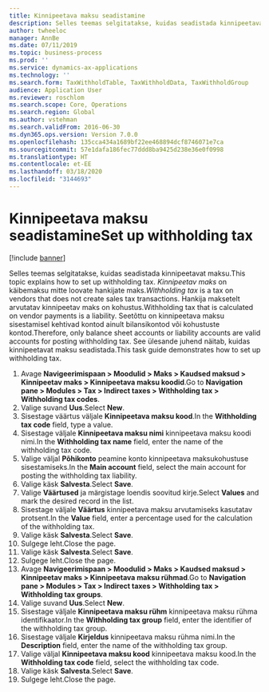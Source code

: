 ```yaml
---
title: Kinnipeetava maksu seadistamine
description: Selles teemas selgitatakse, kuidas seadistada kinnipeetavat maksu.
author: twheeloc
manager: AnnBe
ms.date: 07/11/2019
ms.topic: business-process
ms.prod: ''
ms.service: dynamics-ax-applications
ms.technology: ''
ms.search.form: TaxWithholdTable, TaxWithholdData, TaxWithholdGroup
audience: Application User
ms.reviewer: roschlom
ms.search.scope: Core, Operations
ms.search.region: Global
ms.author: vstehman
ms.search.validFrom: 2016-06-30
ms.dyn365.ops.version: Version 7.0.0
ms.openlocfilehash: 135cca434a1689bf22ee468894dcf8746071e7ca
ms.sourcegitcommit: 57e1dafa186fec77ddd8ba9425d238e36e0f0998
ms.translationtype: HT
ms.contentlocale: et-EE
ms.lasthandoff: 03/18/2020
ms.locfileid: "3144693"
---
```

# <a name="set-up-withholding-tax"></a><span data-ttu-id="0a09e-103">Kinnipeetava maksu seadistamine</span><span class="sxs-lookup"><span data-stu-id="0a09e-103">Set up withholding tax</span></span>

[!include [banner](../../includes/banner.md)]

<span data-ttu-id="0a09e-104">Selles teemas selgitatakse, kuidas seadistada kinnipeetavat maksu.</span><span class="sxs-lookup"><span data-stu-id="0a09e-104">This topic explains how to set up withholding tax.</span></span> <span data-ttu-id="0a09e-105">*Kinnipeetav maks* on käibemaksu mitte loovate hankijate maks.</span><span class="sxs-lookup"><span data-stu-id="0a09e-105">*Withholding tax* is a tax on vendors that does not create sales tax transactions.</span></span> <span data-ttu-id="0a09e-106">Hankija maksetelt arvutatav kinnipeetav maks on kohustus.</span><span class="sxs-lookup"><span data-stu-id="0a09e-106">Withholding tax that is calculated on vendor payments is a liability.</span></span> <span data-ttu-id="0a09e-107">Seetõttu on kinnipeetava maksu sisestamisel kehtivad kontod ainult bilansikontod või kohustuste kontod.</span><span class="sxs-lookup"><span data-stu-id="0a09e-107">Therefore, only balance sheet accounts or liability accounts are valid accounts for posting withholding tax.</span></span> <span data-ttu-id="0a09e-108">See ülesande juhend näitab, kuidas kinnipeetavat maksu seadistada.</span><span class="sxs-lookup"><span data-stu-id="0a09e-108">This task guide demonstrates how to set up withholding tax.</span></span>

1. <span data-ttu-id="0a09e-109">Avage **Navigeerimispaan > Moodulid > Maks > Kaudsed maksud > Kinnipeetav maks > Kinnipeetava maksu koodid**.</span><span class="sxs-lookup"><span data-stu-id="0a09e-109">Go to **Navigation pane > Modules > Tax > Indirect taxes > Withholding tax > Withholding tax codes**.</span></span>
2. <span data-ttu-id="0a09e-110">Valige suvand **Uus**.</span><span class="sxs-lookup"><span data-stu-id="0a09e-110">Select **New**.</span></span>
3. <span data-ttu-id="0a09e-111">Sisestage väärtus väljale **Kinnipeetava maksu kood**.</span><span class="sxs-lookup"><span data-stu-id="0a09e-111">In the **Withholding tax code** field, type a value.</span></span>
4. <span data-ttu-id="0a09e-112">Sisestage väljale **Kinnipeetava maksu nimi** kinnipeetava maksu koodi nimi.</span><span class="sxs-lookup"><span data-stu-id="0a09e-112">In the **Withholding tax name** field, enter the name of the withholding tax code.</span></span>
5. <span data-ttu-id="0a09e-113">Valige väljal **Põhikonto** peamine konto kinnipeetava maksukohustuse sisestamiseks.</span><span class="sxs-lookup"><span data-stu-id="0a09e-113">In the **Main account** field, select the main account for posting the withholding tax liability.</span></span>
6. <span data-ttu-id="0a09e-114">Valige käsk **Salvesta**.</span><span class="sxs-lookup"><span data-stu-id="0a09e-114">Select **Save**.</span></span>
7. <span data-ttu-id="0a09e-115">Valige **Väärtused** ja märgistage loendis soovitud kirje.</span><span class="sxs-lookup"><span data-stu-id="0a09e-115">Select **Values** and mark the desired record in the list.</span></span>
8. <span data-ttu-id="0a09e-116">Sisestage väljale **Väärtus** kinnipeetava maksu arvutamiseks kasutatav protsent.</span><span class="sxs-lookup"><span data-stu-id="0a09e-116">In the **Value** field, enter a percentage used for the calculation of the withholding tax.</span></span>
9. <span data-ttu-id="0a09e-117">Valige käsk **Salvesta**.</span><span class="sxs-lookup"><span data-stu-id="0a09e-117">Select **Save**.</span></span>
10. <span data-ttu-id="0a09e-118">Sulgege leht.</span><span class="sxs-lookup"><span data-stu-id="0a09e-118">Close the page.</span></span>
11. <span data-ttu-id="0a09e-119">Valige käsk **Salvesta**.</span><span class="sxs-lookup"><span data-stu-id="0a09e-119">Select **Save**.</span></span>
12. <span data-ttu-id="0a09e-120">Sulgege leht.</span><span class="sxs-lookup"><span data-stu-id="0a09e-120">Close the page.</span></span>
13. <span data-ttu-id="0a09e-121">Avage **Navigeerimispaan > Moodulid > Maks > Kaudsed maksud > Kinnipeetav maks > Kinnipeetava maksu rühmad**.</span><span class="sxs-lookup"><span data-stu-id="0a09e-121">Go to **Navigation pane > Modules > Tax > Indirect taxes > Withholding tax > Withholding tax groups**.</span></span>
14. <span data-ttu-id="0a09e-122">Valige suvand **Uus**.</span><span class="sxs-lookup"><span data-stu-id="0a09e-122">Select **New**.</span></span>
15. <span data-ttu-id="0a09e-123">Sisestage väljale **Kinnipeetava maksu rühm** kinnipeetava maksu rühma identifikaator.</span><span class="sxs-lookup"><span data-stu-id="0a09e-123">In the **Withholding tax group** field, enter the identifier of the withholding tax group.</span></span>
16. <span data-ttu-id="0a09e-124">Sisestage väljale **Kirjeldus** kinnipeetava maksu rühma nimi.</span><span class="sxs-lookup"><span data-stu-id="0a09e-124">In the **Description** field, enter the name of the withholding tax group.</span></span>
17. <span data-ttu-id="0a09e-125">Valige väljal **Kinnipeetava maksu kood** kinnipeetava maksu kood.</span><span class="sxs-lookup"><span data-stu-id="0a09e-125">In the **Withholding tax code** field, select the withholding tax code.</span></span>
18. <span data-ttu-id="0a09e-126">Valige käsk **Salvesta**.</span><span class="sxs-lookup"><span data-stu-id="0a09e-126">Select **Save**.</span></span>
19. <span data-ttu-id="0a09e-127">Sulgege leht.</span><span class="sxs-lookup"><span data-stu-id="0a09e-127">Close the page.</span></span>

